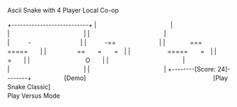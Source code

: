 Ascii Snake with 4 Player Local Co-op

+---------------------------+
|　　　　　　　　　　　　|
|　　　　　　　　　　　　|
|　　　　　　　　　　　　|
|　　　-　　　　　　　　|
|　　　-==　　　　　　　|
|　　　　===　　=====　　|
|　　　　　==　　=　　=　|
|　　　　　　=====　　=　|
|　　　　　　　　　=　　|
|　　　　　　　　　O　　|
|　　　　　　　　　　　　|
|　　　　　　　　　　　　|
|　　　　　　　　　　　　|
+--------[Score: 24]--------+
　　　　　[Demo]　　　　　
　　　　　　　　　　　　　
　　[Play Snake Classic]　　
　　　　　　　　　　　　　
　　　　　　　　　　　　　
　　　Play Versus Mode　　　
